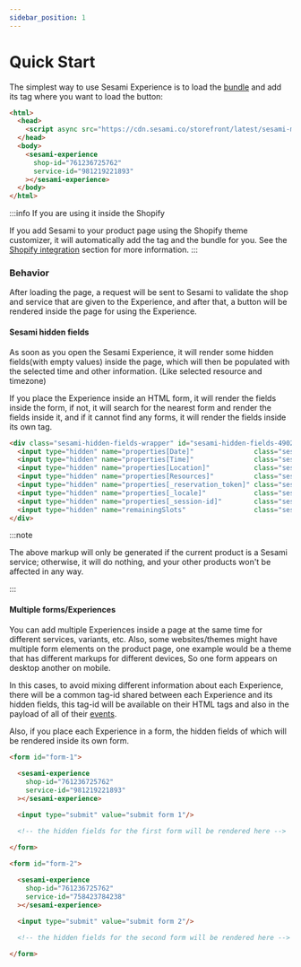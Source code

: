 ```yaml
---
sidebar_position: 1
---
```


# Quick Start

The simplest way to use Sesami Experience is to load the [bundle](https://cdn.sesami.co/storefront/latest/sesami-main.js) and add its tag where you want to load the button:

```html
<html>
  <head>
    <script async src="https://cdn.sesami.co/storefront/latest/sesami-main.js"></script>
  </head>
  <body>
    <sesami-experience
      shop-id="761236725762"
      service-id="981219221893"
    ></sesami-experience>
  </body>
</html>
```

:::info If you are using it inside the Shopify

If you add Sesami to your product page using the Shopify theme customizer, it will automatically add the tag and the bundle for you. See the [Shopify integration](./) section for more information.
:::

### Behavior
After loading the page, a request will be sent to Sesami to validate the shop and service that are given to the Experience, and after that, a button will be rendered inside the page for using the Experience.

#### Sesami hidden fields
As soon as you open the Sesami Experience, it will render some hidden fields(with empty values) inside the page, which will then be populated with the selected time and other information. (Like selected resource and timezone)

If you place the Experience inside an HTML form, it will render the fields inside the form, if not, it will search for the nearest form and render the fields inside it, and if it cannot find any forms, it will render the fields inside its own tag.

```html
<div class="sesami-hidden-fields-wrapper" id="sesami-hidden-fields-4902">
  <input type="hidden" name="properties[Date]"               class="sesami-hidden-field" sesami-hidden-date=""             >
  <input type="hidden" name="properties[Time]"               class="sesami-hidden-field" sesami-hidden-time=""             >
  <input type="hidden" name="properties[Location]"           class="sesami-hidden-field" sesami-hidden-team-member=""      >
  <input type="hidden" name="properties[Resources]"          class="sesami-hidden-field" sesami-hidden-resources=""        >
  <input type="hidden" name="properties[_reservation_token]" class="sesami-hidden-field" sesami-hidden-reservation-token="">
  <input type="hidden" name="properties[_locale]"            class="sesami-hidden-field" sesami-hidden-locale=""           >
  <input type="hidden" name="properties[_session-id]"        class="sesami-hidden-field" sesami-hidden-session-id=""       >
  <input type="hidden" name="remainingSlots"                 class="sesami-hidden-field" sesami-hidden-remaining-slots=""  >
</div>
```

:::note

The above markup will only be generated if the current product is a Sesami service; otherwise, it will do nothing, and your other products won't be affected in any way.

:::

#### Multiple forms/Experiences

You can add multiple Experiences inside a page at the same time for different services, variants, etc. Also, some websites/themes might have multiple form elements on the product page, one example would be a theme that has different markups for different devices, So one form appears on desktop another on mobile.

In this cases, to avoid mixing different information about each Experience, there will be a common tag-id shared between each Experience and its hidden fields, this tag-id will be available on their HTML tags and also in the payload of all of their [events](./).

Also, if you place each Experience in a form, the hidden fields of which will be rendered inside its own form.

```html
<form id="form-1">
  
  <sesami-experience
    shop-id="761236725762"
    service-id="981219221893"
  ></sesami-experience>

  <input type="submit" value="submit form 1"/>

  <!-- the hidden fields for the first form will be rendered here -->

</form>

<form id="form-2">
  
  <sesami-experience
    shop-id="761236725762"
    service-id="758423784238"
  ></sesami-experience>

  <input type="submit" value="submit form 2"/>

  <!-- the hidden fields for the second form will be rendered here -->

</form>
```

